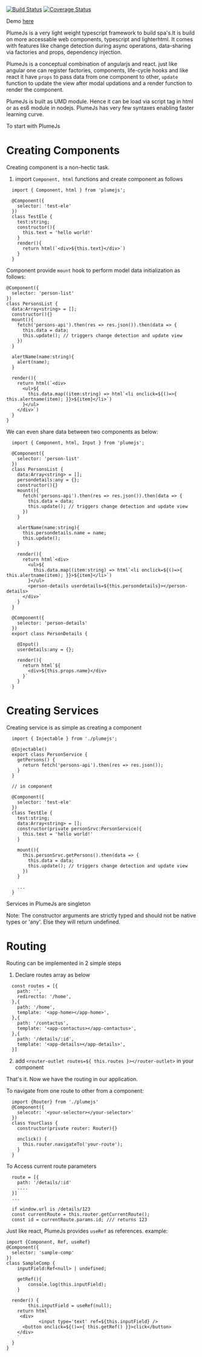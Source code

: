 [![Build Status](https://travis-ci.org/KiranMantha/plumejs.svg?branch=master)](https://travis-ci.org/KiranMantha/plumejs) [![Coverage Status](https://coveralls.io/repos/github/KiranMantha/plumejs/badge.svg?branch=master)](https://coveralls.io/github/KiranMantha/plumejs?branch=master)

Demo [here](https://kiranmantha.github.io/plumejs/)

PlumeJs is a very light weight typescript framework to build spa's.It is build on more accessable web components, typescript and lighterhtml. It comes with features like change detection during async operations, data-sharing via factories and props, dependency injection.

PlumeJs is a conceptual combination of angularjs and react. just like angular one can register factories, components, life-cycle hooks and like react it have `props` to pass data from one component to other, `update` function to update the view after modal updations and a render function to render the component.

PlumeJs is built as UMD module. Hence it can be load via script tag in html or as es6 module in nodejs. PlumeJs has very few syntaxes enabling faster learning curve.

To start with PlumeJs

# Creating Components

Creating component is a non-hectic task.

1. import `Component, html` functions and create component as follows

```
  import { Component, html } from 'plumejs';

  @Component({
    selector: 'test-ele'
  })
  class TestEle {
    test:string;
    constructor(){
      this.text = 'hello world!'
    }
    render(){
      return html(`<div>${this.text}</div>`)
    }
  }

```

Component provide `mount` hook to perform model data initialization as follows:

```
@Component({
  selector: 'person-list'
})
class PersonsList {
  data:Array<string> = [];
  constructor(){}
  mount(){
    fetch('persons-api').then(res => res.json()).then(data => {
      this.data = data;
      this.update(); // triggers change detection and update view
    })
  }

  alertName(name:string){
    alert(name);
  }

  render(){
    return html(`<div>
      <ul>${
        this.data.map((item:string) => html`<li onclick=${()=>{ this.alertname(item); }}>${item}</li>`)
      }</ul>
    </div>`)
  }
}

```

We can even share data between two components as below:

```
  import { Component, html, Input } from 'plumejs';

  @Component({
    selector: 'person-list'
  })
  class PersonsList {
    data:Array<string> = [];
    persondetails:any = {};
    constructor(){}
    mount(){
      fetch('persons-api').then(res => res.json()).then(data => {
        this.data = data;
        this.update(); // triggers change detection and update view
      })
    }

    alertName(name:string){
      this.persondetails.name = name;
      this.update();
    }

    render(){
      return html`<div>
        <ul>${
          this.data.map((item:string) => html`<li onclick=${()=>{ this.alertname(item); }}>${item}</li>`)
        }</ul>
        <person-details userdetails=${this.persondetails}></person-details>
      </div>`
    }
  }

  @Component({
    selector: 'person-details'
  })
  export class PersonDetails {

    @Input()
    userdetails:any = {};

    render(){
      return html`${
        <div>${this.props.name}</div>
      }`
    }
  }

```

# Creating Services

Creating service is as simple as creating a component

```
  import { Injectable } from './plumejs';

  @Injectable()
  export class PersonService {
    getPersons() {
      return fetch('persons-api').then(res => res.json());
    }
  }

  // in component

  @Component({
    selector: 'test-ele'
  })
  class TestEle {
    test:string;
    data:Array<string> = [];
    constructor(private personSrvc:PersonService){
      this.text = 'hello world!'
    }

    mount(){
      this.personSrvc.getPersons().then(data => {
        this.data = data;
        this.update(); // triggers change detection and update view
      })
    }

    ...
  }
```

Services in PlumeJs are singleton

Note: The constructor arguments are strictly typed and should not be native types or 'any'. Else they will return undefined.

# Routing

Routing can be implemented in 2 simple steps

1. Declare routes array as below

```
  const routes = [{
    path: '',
    redirectto: '/home',
  },{
    path: '/home',
    template: '<app-home></app-home>',
  },{
    path: '/contactus',
    template: '<app-contactus></app-contactus>',
  },{
    path: '/details/:id',
    template: '<app-details></app-details>',
  }]
```

2. add `<router-outlet routes=${ this.routes }></router-outlet>` in your component

That's it. Now we have the routing in our application.

To navigate from one route to other from a component:

```
  import {Router} from './plumejs'
  @Component({
    selecotr: '<your-selector></your-selector>'
  })
  class YourClass {
    constructor(private router: Router){}

    onclick() {
      this.router.navigateTo('your-route');
    }
  }
```

To Access current route parameters

```
  route = [{
    path: '/details/:id'
    ....
  }]
  ...

  if window.url is /details/123
  const currentRoute = this.router.getCurrentRoute();
  const id = currentRoute.params.id; /// returns 123
```

Just like react, PlumeJs provides `useRef` as references. example:

```
import {Component, Ref, useRef}
@Component({
  selector: 'sample-comp'
})
class SampleComp {
	inputField:Ref<null> | undefined;
	
	getRef(){
		console.log(this.inputField);
	}

  render() {
		this.inputField = useRef(null);
    return html`
     <div>
			<input type='text' ref=${this.inputField} />
      <button onclick=${()=>{ this.getRef() }}>click</button>
    </div>
    `
  }
}
```